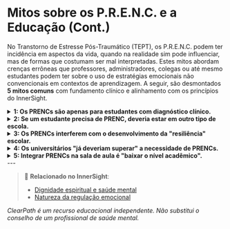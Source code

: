 # Mitos sobre os P.R.E.N.C. e a Educação (Cont.)

No Transtorno de Estresse Pós-Traumático (TEPT), os P.R.E.N.C. podem ter incidência em aspectos da vida, quando na realidade sim pode influenciar, mas de formas que costumam ser mal interpretadas. Estes mitos abordam crenças errôneas que professores, administradores, colegas ou até mesmo estudantes podem ter sobre o uso de estratégias emocionais não convencionais em contextos de aprendizagem. A seguir, são desmontados **5 mitos comuns** com fundamento clínico e alinhamento com os princípios do InnerSight.

<details>
<summary><strong>1: Os PRENCs são apenas para estudantes com diagnóstico clínico.</strong></summary>

<strong>Realidade:</strong> Qualquer estudante pode se beneficiar de estratégias de regulação emocional, especialmente em contextos de alta pressão (exames, apresentações, bullying). Normalizar os PRENCs para todos —não apenas para quem tem diagnóstico— reduz o estigma e fortalece a saúde mental coletiva.
</details>

<details>
<summary><strong>2: Se um estudante precisa de PRENC, deveria estar em outro tipo de escola.</strong></summary>

<strong>Realidade:</strong> A inclusão educacional se baseia na ideia de que **todas as escolas devem se adaptar à diversidade humana**, não ao contrário. O uso de PRENCs demonstra que o estudante está tentando participar no ambiente atual, não que "não pertence" a ele.
</details>

<details>
<summary><strong>3: Os PRENCs interferem com o desenvolvimento da "resiliência" escolar.</strong></summary>

<strong>Realidade:</strong> A verdadeira resiliência não é aguentar o mal-estar em silêncio, mas **aprender a navegá-lo com ferramentas efetivas**. Os PRENCs ensinam aos estudantes a reconhecer seus limites e agir com autoconsciência, uma habilidade vital para a vida acadêmica e pessoal.
</details>

<details>
<summary><strong>4: Os universitários "já deveriam superar" a necessidade de PRENCs.</strong></summary>

<strong>Realidade:</strong> O TEPT, a ansiedade ou o estresse pós-traumático não desaparecem com a idade. Muitos universitários enfrentam traumas recentes (violência, migração, perda) ou não tratados. Os PRENCs lhes permitem permanecer em seus estudos, evitando deserção por crises emocionais não reguladas.
</details>

<details>
<summary><strong>5: Integrar PRENCs na sala de aula é "baixar o nível acadêmico".</strong></summary>

<strong>Realidade:</strong> Muito pelo contrário: um cérebro regulado **aprende melhor**. Quando os estudantes se sentem seguros e podem se autorregular, melhoram sua atenção, memória e participação. Os PRENCs não subtraem rigor acadêmico; o tornam acessível para mais pessoas.
</details>
---

> 🔗 **Relacionado no InnerSight**:  
> - [Dignidade espiritual e saúde mental](https://inner-clarity.github.io/InnerSight/pt#dignidade-espiritual-e-saúde-mental)  
> - [Natureza da regulação emocional](https://inner-clarity.github.io/InnerSight/pt#natureza-da-regulação-emocional)

*ClearPath é um recurso educacional independente. Não substitui o conselho de um profissional de saúde mental.*


